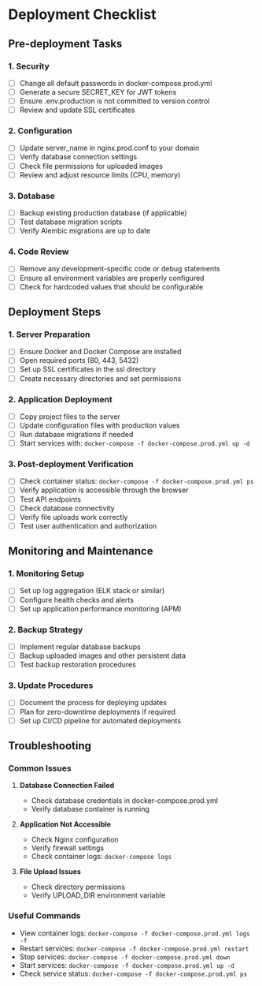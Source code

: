 # Deployment Checklist

## Pre-deployment Tasks

### 1. Security
- [ ] Change all default passwords in docker-compose.prod.yml
- [ ] Generate a secure SECRET_KEY for JWT tokens
- [ ] Ensure .env.production is not committed to version control
- [ ] Review and update SSL certificates

### 2. Configuration
- [ ] Update server_name in nginx.prod.conf to your domain
- [ ] Verify database connection settings
- [ ] Check file permissions for uploaded images
- [ ] Review and adjust resource limits (CPU, memory)

### 3. Database
- [ ] Backup existing production database (if applicable)
- [ ] Test database migration scripts
- [ ] Verify Alembic migrations are up to date

### 4. Code Review
- [ ] Remove any development-specific code or debug statements
- [ ] Ensure all environment variables are properly configured
- [ ] Check for hardcoded values that should be configurable

## Deployment Steps

### 1. Server Preparation
- [ ] Ensure Docker and Docker Compose are installed
- [ ] Open required ports (80, 443, 5432)
- [ ] Set up SSL certificates in the ssl directory
- [ ] Create necessary directories and set permissions

### 2. Application Deployment
- [ ] Copy project files to the server
- [ ] Update configuration files with production values
- [ ] Run database migrations if needed
- [ ] Start services with: `docker-compose -f docker-compose.prod.yml up -d`

### 3. Post-deployment Verification
- [ ] Check container status: `docker-compose -f docker-compose.prod.yml ps`
- [ ] Verify application is accessible through the browser
- [ ] Test API endpoints
- [ ] Check database connectivity
- [ ] Verify file uploads work correctly
- [ ] Test user authentication and authorization

## Monitoring and Maintenance

### 1. Monitoring Setup
- [ ] Set up log aggregation (ELK stack or similar)
- [ ] Configure health checks and alerts
- [ ] Set up application performance monitoring (APM)

### 2. Backup Strategy
- [ ] Implement regular database backups
- [ ] Backup uploaded images and other persistent data
- [ ] Test backup restoration procedures

### 3. Update Procedures
- [ ] Document the process for deploying updates
- [ ] Plan for zero-downtime deployments if required
- [ ] Set up CI/CD pipeline for automated deployments

## Troubleshooting

### Common Issues
1. **Database Connection Failed**
   - Check database credentials in docker-compose.prod.yml
   - Verify database container is running

2. **Application Not Accessible**
   - Check Nginx configuration
   - Verify firewall settings
   - Check container logs: `docker-compose logs`

3. **File Upload Issues**
   - Check directory permissions
   - Verify UPLOAD_DIR environment variable

### Useful Commands
- View container logs: `docker-compose -f docker-compose.prod.yml logs -f`
- Restart services: `docker-compose -f docker-compose.prod.yml restart`
- Stop services: `docker-compose -f docker-compose.prod.yml down`
- Start services: `docker-compose -f docker-compose.prod.yml up -d`
- Check service status: `docker-compose -f docker-compose.prod.yml ps`
